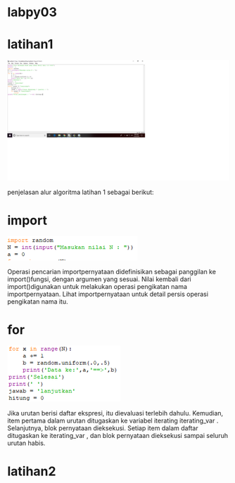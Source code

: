 # labpy03
# latihan1

![](https://github.com/fiqhynurfaizalali/labpy03/blob/master/gambar%201.png)

penjelasan alur algoritma latihan 1 sebagai berikut:

# import

![](https://github.com/fiqhynurfaizalali/labpy03/blob/master/gambar3.png)

 Operasi pencarian importpernyataan didefinisikan sebagai panggilan ke 
import()fungsi, dengan argumen yang sesuai. Nilai kembali dari 
import()digunakan untuk melakukan operasi pengikatan nama 
importpernyataan. Lihat importpernyataan untuk detail persis operasi 
pengikatan nama itu.
# for

![](https://github.com/fiqhynurfaizalali/labpy03/blob/master/gambar4.png)

Jika urutan berisi daftar ekspresi, itu dievaluasi terlebih dahulu. 
Kemudian, item pertama dalam urutan ditugaskan ke variabel iterating 
iterating_var . Selanjutnya, blok pernyataan dieksekusi. Setiap item 
dalam daftar ditugaskan ke iterating_var , dan blok pernyataan 
dieksekusi sampai seluruh urutan habis.

# latihan2



